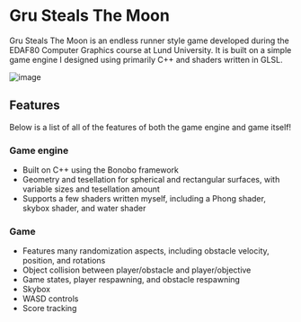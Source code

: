 # Gru Steals The Moon
Gru Steals The Moon is an endless runner style game developed during the EDAF80 Computer Graphics course at Lund University. It is built on a simple game engine I designed using primarily C++ and shaders written in GLSL.

![image](https://user-images.githubusercontent.com/57932797/198892925-9b871ba7-7128-452d-b890-9071b7923569.png)
## Features
Below is a list of all of the features of both the game engine and game itself!
### Game engine
- Built on C++ using the Bonobo framework
- Geometry and tesellation for spherical and rectangular surfaces, with variable sizes and tesellation amount
- Supports a few shaders written myself, including a Phong shader, skybox shader, and water shader
### Game
- Features many randomization aspects, including obstacle velocity, position, and rotations
- Object collision between player/obstacle and player/objective
- Game states, player respawning, and obstacle respawning
- Skybox
- WASD controls
- Score tracking
